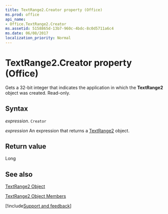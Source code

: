 ```yaml
---
title: TextRange2.Creator property (Office)
ms.prod: office
api_name:
- Office.TextRange2.Creator
ms.assetid: 5158865d-13b7-960c-4bdc-8c0d5711a6c4
ms.date: 06/08/2017
localization_priority: Normal
---
```



# TextRange2.Creator property (Office)

Gets a 32-bit integer that indicates the application in which the **TextRange2** object was created. Read-only.


## Syntax

_expression_. `Creator`

 _expression_ An expression that returns a [TextRange2](Office.TextRange2.md) object.


## Return value

Long


## See also


[TextRange2 Object](Office.TextRange2.md)



[TextRange2 Object Members](./overview/Library-Reference/textrange2-members-office.md)

[!include[Support and feedback](~/includes/feedback-boilerplate.md)]